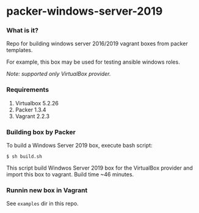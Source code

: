
# packer-windows-server-2019
### What is it?
Repo for building windows server 2016/2019 vagrant boxes from packer templates.

For example, this box may be used for testing ansible windows roles.

*Note: supported only VirtualBox provider.*

### Requirements 
1. Virtualbox 5.2.26
2. Packer 1.3.4
3. Vagrant 2.2.3

### Building box by Packer
To build a Windows Server 2019 box, execute bash script:
```
$ sh build.sh
```
This script build Windwos Server 2019 box for the VirtualBox provider and import this box to vagrant. Build time ~46 minutes.

### Runnin new box in Vagrant
See `examples` dir in this repo.
